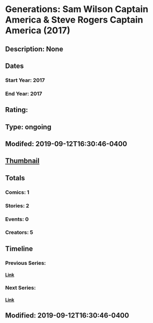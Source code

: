 # Generations: Sam Wilson Captain America & Steve Rogers Captain America (2017)
## Description: None
## Dates
### Start Year: 2017
### End Year: 2017
## Rating: 
## Type: ongoing
## Modifed: 2019-09-12T16:30:46-0400
## [Thumbnail](http://i.annihil.us/u/prod/marvel/i/mg/b/40/image_not_available.jpg)
## Totals
### Comics: 1
### Stories: 2
### Events: 0
### Creators: 5
## Timeline
### Previous Series: 
#### [Link]()
### Next Series: 
#### [Link]()
## Modified: 2019-09-12T16:30:46-0400